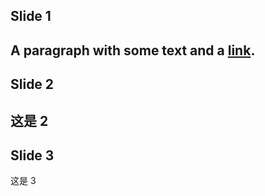 ## Slide 1
A paragraph with some text and a [link](https://hakim.se).
---
## Slide 2
这是 2
---
## Slide 3
这是 3
